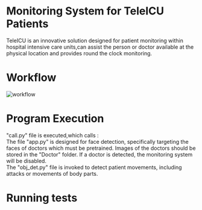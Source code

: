 # Monitoring System for TeleICU Patients
TeleICU is an innovative solution designed for patient monitoring within hospital intensive care units,can assist the person or doctor available at the physical location and provides round the clock monitoring. 

# Workflow
![workflow](https://github.com/user-attachments/assets/155e5bd1-1771-4822-9f26-0a5ca52a4874)

# Program Execution
"call.py" file is executed,which calls : <br/>
The file "app.py" is designed for face detection, specifically targeting the faces of doctors which must be pretrained. Images of the doctors should be stored in the "Doctor" folder. If a doctor is detected, the monitoring system will be disabled.<br/>
The "obj_det.py" file is invoked to detect patient movements, including attacks or movements of body parts.

# Running tests


